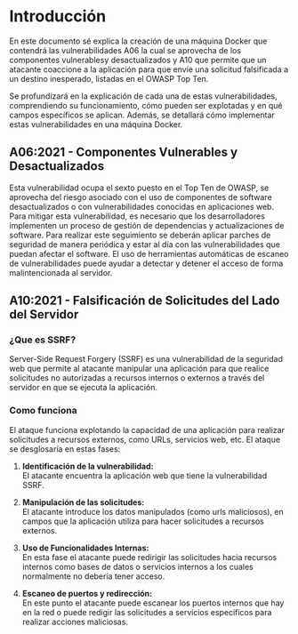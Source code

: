 # Introducción

En este documento sé explica la creación de una máquina Docker que contendrá las vulnerabilidades A06 la cual se aprovecha de los componentes vulnerablesy desactualizados y A10 que permite que 
un atacante coaccione a la aplicación para que envíe una solicitud falsificada a un destino inesperado, listadas en el OWASP Top Ten.

Se profundizará en la explicación de cada una de estas vulnerabilidades, comprendiendo su funcionamiento, cómo pueden ser explotadas y en qué campos específicos se aplican. Además, se detallará
cómo implementar estas vulnerabilidades en una máquina Docker.


## A06:2021 - Componentes Vulnerables y Desactualizados
Esta vulnerabilidad ocupa el sexto puesto en el Top Ten de OWASP, se aprovecha del riesgo asociado con el uso de componentes de software desactualizados o con vulnerabilidades conocidas en aplicaciones web. Para mitigar esta vulnerabilidad, es necesario que los desarrolladores implementen un proceso de gestión de dependencias y actualizaciones de software. Para realizar este seguimiento se deberán aplicar parches de seguridad de manera periódica y estar al día con las vulnerabilidades que puedan afectar el software. El uso de herramientas automáticas de escaneo de vulnerabilidades puede ayudar a detectar y detener el acceso de forma malintencionada al servidor.


## A10:2021 - Falsificación de Solicitudes del Lado del Servidor

### ¿Que es SSRF?

Server-Side Request Forgery (SSRF) es una vulnerabilidad de la seguridad web que permite al atacante manipular una aplicación para que realice solicitudes no autorizadas a recursos internos o externos a través del servidor en que se ejecuta la aplicación.

### Como funciona

El ataque funciona explotando la capacidad de una aplicación para realizar solicitudes a recursos externos, como URLs, servicios web, etc. El ataque se desglosaría en estas fases:

1. **Identificación de la vulnerabilidad:** <br>
   El atacante encuentra la aplicación web que tiene la vulnerabilidad SSRF.
   
2. **Manipulación de las solicitudes:** <br>
   El atacante introduce los datos manipulados (como urls maliciosos), en campos que la aplicación utiliza para hacer solicitudes a recursos externos.

3. **Uso de Funcionalidades Internas:** <br>
   En esta fase el atacante puede redirigir las solicitudes hacia recursos internos como bases de datos o servicios internos a los cuales normalmente no debería tener acceso. 

4. **Escaneo de puertos y redirección:** <br>
   En este punto el atacante puede escanear los puertos internos que hay en la red o puede redigir las solicitudes a servicios especificos para realizar acciones maliciosas.
